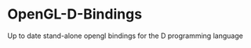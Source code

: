OpenGL-D-Bindings
=================

Up to date stand-alone opengl bindings for the D programming language
